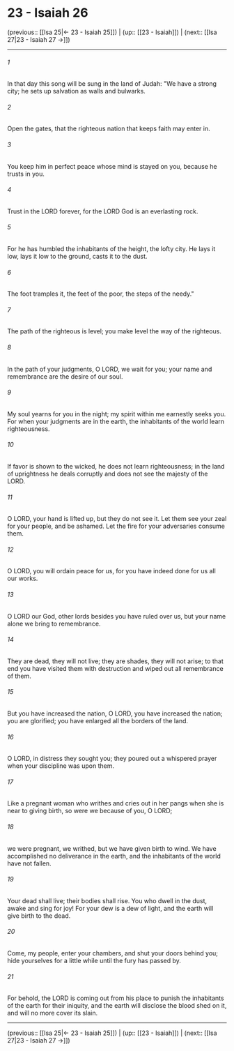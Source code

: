 # 23 - Isaiah 26

(previous:: [[Isa 25|← 23 - Isaiah 25]]) | (up:: [[23 - Isaiah]]) | (next:: [[Isa 27|23 - Isaiah 27 →]])

***


###### 1 
In that day this song will be sung in the land of Judah: "We have a strong city; he sets up salvation as walls and bulwarks. 

###### 2 
Open the gates, that the righteous nation that keeps faith may enter in. 

###### 3 
You keep him in perfect peace whose mind is stayed on you, because he trusts in you. 

###### 4 
Trust in the LORD forever, for the LORD God is an everlasting rock. 

###### 5 
For he has humbled the inhabitants of the height, the lofty city. He lays it low, lays it low to the ground, casts it to the dust. 

###### 6 
The foot tramples it, the feet of the poor, the steps of the needy." 

###### 7 
The path of the righteous is level; you make level the way of the righteous. 

###### 8 
In the path of your judgments, O LORD, we wait for you; your name and remembrance are the desire of our soul. 

###### 9 
My soul yearns for you in the night; my spirit within me earnestly seeks you. For when your judgments are in the earth, the inhabitants of the world learn righteousness. 

###### 10 
If favor is shown to the wicked, he does not learn righteousness; in the land of uprightness he deals corruptly and does not see the majesty of the LORD. 

###### 11 
O LORD, your hand is lifted up, but they do not see it. Let them see your zeal for your people, and be ashamed. Let the fire for your adversaries consume them. 

###### 12 
O LORD, you will ordain peace for us, for you have indeed done for us all our works. 

###### 13 
O LORD our God, other lords besides you have ruled over us, but your name alone we bring to remembrance. 

###### 14 
They are dead, they will not live; they are shades, they will not arise; to that end you have visited them with destruction and wiped out all remembrance of them. 

###### 15 
But you have increased the nation, O LORD, you have increased the nation; you are glorified; you have enlarged all the borders of the land. 

###### 16 
O LORD, in distress they sought you; they poured out a whispered prayer when your discipline was upon them. 

###### 17 
Like a pregnant woman who writhes and cries out in her pangs when she is near to giving birth, so were we because of you, O LORD; 

###### 18 
we were pregnant, we writhed, but we have given birth to wind. We have accomplished no deliverance in the earth, and the inhabitants of the world have not fallen. 

###### 19 
Your dead shall live; their bodies shall rise. You who dwell in the dust, awake and sing for joy! For your dew is a dew of light, and the earth will give birth to the dead. 

###### 20 
Come, my people, enter your chambers, and shut your doors behind you; hide yourselves for a little while until the fury has passed by. 

###### 21 
For behold, the LORD is coming out from his place to punish the inhabitants of the earth for their iniquity, and the earth will disclose the blood shed on it, and will no more cover its slain.

***

(previous:: [[Isa 25|← 23 - Isaiah 25]]) | (up:: [[23 - Isaiah]]) | (next:: [[Isa 27|23 - Isaiah 27 →]])
